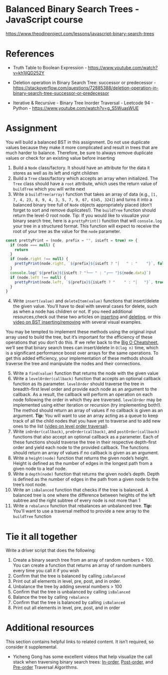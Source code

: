 # Balanced Binary Search Trees - JavaScript course

https://www.theodinproject.com/lessons/javascript-binary-search-trees

# References

- Truth Table to Boolean Expression - https://www.youtube.com/watch?v=kh1jlQD252Y

- Deletion operation in Binary Search Tree: successor or predecessor - https://stackoverflow.com/questions/72885388/deletion-operation-in-binary-search-tree-successor-or-predecessor

- Iterative & Recursive - Binary Tree Inorder Traversal - Leetcode 94 - Python - https://www.youtube.com/watch?v=g_S5WuasWUE

# Assignment

You will build a balanced BST in this assignment. Do not use duplicate values because they make it more complicated and result in trees that are much harder to balance.
Therefore, be sure to always remove duplicate values or check for an existing value before inserting

1. Build a `Node` class/factory. It should have an attribute for the data it stores as well as its left and right children
2. Build a `Tree` class/factory which accepts an array when initialized. The `Tree` class should have a `root` attribute, which uses the return value of `buildTree` which you will write next
3. Write a `buildTree(array)` function that takes an array of data (e.g., `[1, 7, 4, 23, 8, 9, 4, 3, 5, 7, 9, 67, 6345, 324]`) and turns it into a balanced binary tree full of `Node` objects appropriately placed (don’t forget to sort and remove duplicates!). The `buildTree` function should return the level-0 root node.
   Tip: If you would like to visualize your binary search tree, here is a `prettyPrint()` function that will `console.log` your tree in a structured format. This function will expect to receive the root of your tree as the value for the `node` parameter.

```javascript
const prettyPrint = (node, prefix = "", isLeft = true) => {
  if (node === null) {
    return
  }
  if (node.right !== null) {
    prettyPrint(node.right, `${prefix}${isLeft ? "│   " : "    "}`, false)
  }
  console.log(`${prefix}${isLeft ? "└── " : "┌── "}${node.data}`)
  if (node.left !== null) {
    prettyPrint(node.left, `${prefix}${isLeft ? "    " : "│   "}`, true)
  }
}
```

4. Write `insert(value)` and `deleteItem(value)` functions that insert/delete the given value. You’ll have to deal with several cases for delete, such as when a node has children or not. If you need additional resources,check out these two articles on [inserting](https://www.geeksforgeeks.org/insertion-in-binary-search-tree/?ref=lbp) and [deleting](https://www.geeksforgeeks.org/binary-search-tree-set-2-delete/?ref=lbp), or this [video on BST inserting/removing](https://youtu.be/wcIRPqTR3Kc) with several visual examples.

You may be tempted to implement these methods using the original input array used to build the tree, but it’s important for the efficiency of these operations that you don’t do this. If we refer back to the [Big O Cheatsheet](https://www.bigocheatsheet.com/), we’ll see that binary search trees can insert/delete in `O(log n)` time, which is a significant performance boost over arrays for the same operations. To get this added efficiency, your implementation of these methods should traverse the tree and manipulate the nodes and their connections.

5. Write a `find(value)` function that returns the node with the given value
6. Write a `levelOrder(callback)` function that accepts an optional callback function as its parameter. `levelOrder` should traverse the tree in breadth-first level order and provide each node as an argument to the callback. As a result, the callback will perform an operation on each node following the order in which they are traversed. `levelOrder` may be implemented using either iteration or recursion (try implementing both!). The method should return an array of values if no callback is given as an argument. **Tip:** You will want to use an array acting as a queue to keep track of all the child nodes that you have yet to traverse and to add new ones to the list ([video on level order traversal](https://www.youtube.com/watch?v=86g8jAQug04)).
7. Write `inOrder(callback)`, `preOrder(callback)`, and `postOrder(callback)` functions that also accept an optional callback as a parameter. Each of these functions should traverse the tree in their respective depth-first order and yield each node to the provided callback. The functions should return an array of values if no callback is given as an argument.
8. Write a `height(node)` function that returns the given node’s height. Height is defined as the number of edges in the longest path from a given node to a leaf node.
9. Write a `depth(node)` function that returns the given node’s depth. Depth is defined as the number of edges in the path from a given node to the tree’s root node.
10. Write an `isBalanced` function that checks if the tree is balanced. A balanced tree is one where the difference between heights of the left subtree and the right subtree of every node is not more than 1
11. Write a `rebalance` function that rebalances an unbalanced tree. **Tip:** You'll want to use a traversal method to provide a new array to the `buildTree` function

# Tie it all together

Write a driver script that does the following:

1. Create a binary search tree from an array of random numbers < 100. You can create a function that returns an array of random numbers every time you call it if you wish
2. Confirm that the tree is balanced by calling `isBalanced`
3. Print out all elements in level, pre, post, and in order.
4. Unbalance the tree by adding several numbers > 100
5. Confirm that the tree is unbalanced by calling `isBalanced`
6. Balance the tree by calling `rebalance`
7. Confirm that the tree is balanced by calling `isBalanced`
8. Print out all elements in level, pre, post, and in order

# Additional resources

This section contains helpful links to related content. It isn’t required, so consider it supplemental.

- Yicheng Gong has some excellent videos that help visualize the call stack when traversing binary search trees: [In-order](https://www.youtube.com/watch?v=4_UDUj1j1KQ&t=1s), [Post-order](https://www.youtube.com/watch?v=4Xo-GtBiQN0), and [Pre-order](https://www.youtube.com/watch?v=8xue-ZBlTKQ&ab_channel=ygongcode) Traversal Algorithms.
